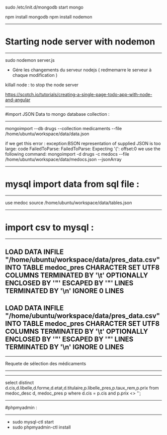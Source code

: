 




sudo /etc/init.d/mongodb start
mongo

npm install mongodb
npm install nodemon
********************************************
# Starting node server with nodemon 
********************************************

sudo nodemon server.js
- Gére les changements du serveur nodejs ( redmemarre le serveur à chaque modification )

killall node : to stop the node server


https://scotch.io/tutorials/creating-a-single-page-todo-app-with-node-and-angular
**********************************************
#import JSON Data to mongo database collection :
**********************************************
mongoimport --db drugs --collection medicaments --file /home/ubuntu/workspace/data/data.json

if we get this error : 
exception:BSON representation of supplied JSON is too large: code FailedToParse: FailedToParse: Expecting '{': offset:0
we use the following command:
mongoimport -d drugs -c medocs --file /home/ubuntu/workspace/data/medocs.json --jsonArray

*************************************
# mysql import data from sql file :
*************************************

use medoc
source /home/ubuntu/workspace/data/tables.json

**************************
# import csv to mysql :
**************************
LOAD DATA INFILE "/home/ubuntu/workspace/data/pres_data.csv"
INTO TABLE medoc_pres
CHARACTER SET UTF8
COLUMNS TERMINATED BY '\t'
OPTIONALLY ENCLOSED BY '"'
ESCAPED BY '"'
LINES TERMINATED BY '\n'
IGNORE 0 LINES
------------------------
LOAD DATA INFILE "/home/ubuntu/workspace/data/pres_data.csv"
INTO TABLE medoc_pres
CHARACTER SET UTF8
COLUMNS TERMINATED BY '\t'
OPTIONALLY ENCLOSED BY '"'
ESCAPED BY '"'
LINES TERMINATED BY '\n'
IGNORE 0 LINES
----------------

**************************
Requete de sélection des médicaments
**************************
---------------
select distinct 
d.cis,d.libelle,d.forme,d.etat,d.titulaire,p.libelle_pres,p.taux_rem,p.prix
from medoc_desc d, medoc_pres p
where d.cis = p.cis
and p.prix <> '';



*******************
#phpmyadmin    :
*******************
*  sudo mysql-ctl start
*  sudo phpmyadmin-ctl install
